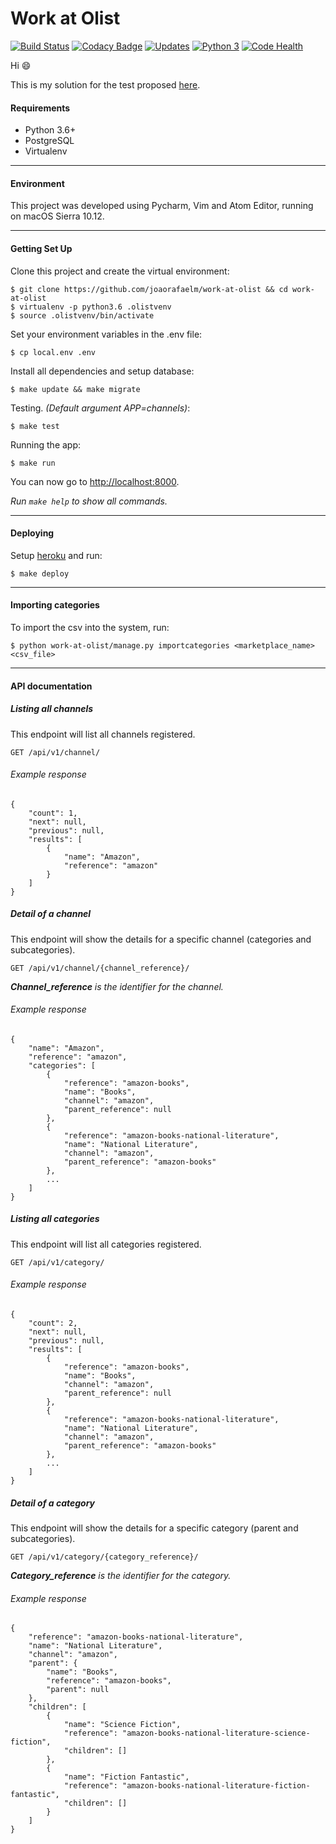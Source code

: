 # Work at Olist
[![Build Status](https://travis-ci.org/joaorafaelm/work-at-olist.svg?branch=master)](https://travis-ci.org/joaorafaelm/work-at-olist) [![Codacy Badge](https://api.codacy.com/project/badge/Grade/358e51e3ce08402eb9e906ab74dab7d7)](https://www.codacy.com/app/joaorafaelm/work-at-olist?utm_source=github.com&amp;utm_medium=referral&amp;utm_content=joaorafaelm/work-at-olist&amp;utm_campaign=Badge_Grade) [![Updates](https://pyup.io/repos/github/joaorafaelm/work-at-olist/shield.svg)](https://pyup.io/repos/github/joaorafaelm/work-at-olist/) [![Python 3](https://pyup.io/repos/github/joaorafaelm/work-at-olist/python-3-shield.svg)](https://pyup.io/repos/github/joaorafaelm/work-at-olist/) [![Code Health](https://landscape.io/github/joaorafaelm/work-at-olist/master/landscape.svg?style=flat)](https://landscape.io/github/joaorafaelm/work-at-olist/master)


Hi :smile:

This is my solution for the test proposed [here](https://github.com/olist/work-at-olist).

#### Requirements
* Python 3.6+
* PostgreSQL
* Virtualenv
-------------
#### Environment
This project was developed using Pycharm, Vim and Atom Editor, running on macOS Sierra 10.12.

-------------
#### Getting Set Up
Clone this project and create the virtual environment:
~~~~
$ git clone https://github.com/joaorafaelm/work-at-olist && cd work-at-olist
$ virtualenv -p python3.6 .olistvenv
$ source .olistvenv/bin/activate
~~~~
Set your environment variables in the .env file:
~~~~
$ cp local.env .env
~~~~
Install all dependencies and setup database:
~~~~
$ make update && make migrate
~~~~
Testing. *(Default argument APP=channels)*:
~~~~
$ make test
~~~~
Running the app:
~~~~
$ make run
~~~~
You can now go to [http://localhost:8000](http://localhost:8000).

*Run `make help` to show all commands.*

-------------
#### Deploying
Setup [heroku](https://devcenter.heroku.com/articles/heroku-cli) and run:
~~~~
$ make deploy
~~~~
-------------
#### Importing categories
To import the csv into the system, run:
~~~~
$ python work-at-olist/manage.py importcategories <marketplace_name> <csv_file>
~~~~
-------------
#### API documentation
##### Listing all channels
This endpoint will list all channels registered.
~~~~
GET /api/v1/channel/
~~~~
###### Example response
~~~~
{
    "count": 1,
    "next": null,
    "previous": null,
    "results": [
        {
            "name": "Amazon",
            "reference": "amazon"
        }
    ]
}
~~~~

##### Detail of a channel
This endpoint will show the details for a specific channel (categories and subcategories).
~~~~
GET /api/v1/channel/{channel_reference}/
~~~~
***Channel_reference** is the identifier for the channel.*
###### Example response
~~~~
{
    "name": "Amazon",
    "reference": "amazon",
    "categories": [
        {
            "reference": "amazon-books",
            "name": "Books",
            "channel": "amazon",
            "parent_reference": null
        },
        {
            "reference": "amazon-books-national-literature",
            "name": "National Literature",
            "channel": "amazon",
            "parent_reference": "amazon-books"
        },
        ...
    ]
}
~~~~

##### Listing all categories
This endpoint will list all categories registered.
~~~~
GET /api/v1/category/
~~~~
###### Example response
~~~~
{
    "count": 2,
    "next": null,
    "previous": null,
    "results": [
        {
            "reference": "amazon-books",
            "name": "Books",
            "channel": "amazon",
            "parent_reference": null
        },
        {
            "reference": "amazon-books-national-literature",
            "name": "National Literature",
            "channel": "amazon",
            "parent_reference": "amazon-books"
        },
        ...
    ]
}
~~~~
##### Detail of a category
This endpoint will show the details for a specific category (parent and subcategories).
~~~~
GET /api/v1/category/{category_reference}/
~~~~
***Category_reference** is the identifier for the category.*
###### Example response
~~~~
{
    "reference": "amazon-books-national-literature",
    "name": "National Literature",
    "channel": "amazon",
    "parent": {
        "name": "Books",
        "reference": "amazon-books",
        "parent": null
    },
    "children": [
        {
            "name": "Science Fiction",
            "reference": "amazon-books-national-literature-science-fiction",
            "children": []
        },
        {
            "name": "Fiction Fantastic",
            "reference": "amazon-books-national-literature-fiction-fantastic",
            "children": []
        }
    ]
}
~~~~
